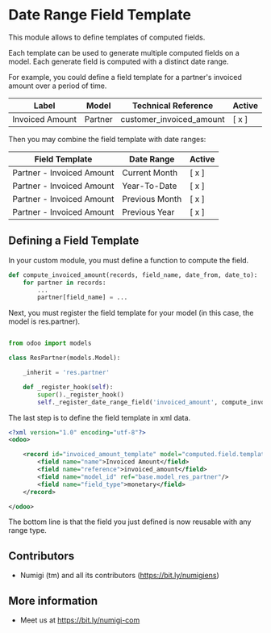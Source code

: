 # Date Range Field Template

This module allows to define templates of computed fields.

Each template can be used to generate multiple computed fields on a model.
Each generate field is computed with a distinct date range.

For example, you could define a field template for a partner's invoiced amount over a period of time.

| Label | Model | Technical Reference | Active |
|-------|-------|---------------------|--------|
| Invoiced Amount | Partner | customer_invoiced_amount | [ x ] |

Then you may combine the field template with date ranges:

| Field Template | Date Range | Active |
|----------------|------------|--------|
| Partner - Invoiced Amount | Current Month | [ x ] |
| Partner - Invoiced Amount | Year-To-Date | [ x ] |
| Partner - Invoiced Amount | Previous Month | [ x ] |
| Partner - Invoiced Amount | Previous Year | [ x ] |


## Defining a Field Template

In your custom module, you must define a function to compute the field.

```python
def compute_invoiced_amount(records, field_name, date_from, date_to):
    for partner in records:
        ...
        partner[field_name] = ...

```

Next, you must register the field template for your model (in this case, the model is res.partner).

```python

from odoo import models

class ResPartner(models.Model):

    _inherit = 'res.partner'

    def _register_hook(self):
        super()._register_hook()
        self._register_date_range_field('invoiced_amount', compute_invoiced_amount)
```

The last step is to define the field template in xml data.

```xml
<?xml version="1.0" encoding="utf-8"?>
<odoo>

    <record id="invoiced_amount_template" model="computed.field.template">
        <field name="name">Invoiced Amount</field>
        <field name="reference">invoiced_amount</field>
        <field name="model_id" ref="base.model_res_partner"/>
        <field name="field_type">monetary</field>
    </record>

</odoo>
```

The bottom line is that the field you just defined is now reusable with any range type.

Contributors
------------
* Numigi (tm) and all its contributors (https://bit.ly/numigiens)

More information
----------------
* Meet us at https://bit.ly/numigi-com
